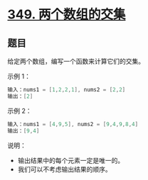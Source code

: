 # [349. 两个数组的交集](https://leetcode-cn.com/problems/intersection-of-two-arrays/)

## 题目

给定两个数组，编写一个函数来计算它们的交集。

示例 1：
```c
输入：nums1 = [1,2,2,1], nums2 = [2,2]
输出：[2]
```
示例 2：
```c
输入：nums1 = [4,9,5], nums2 = [9,4,9,8,4]
输出：[9,4]
```

说明：
- 输出结果中的每个元素一定是唯一的。
- 我们可以不考虑输出结果的顺序。
